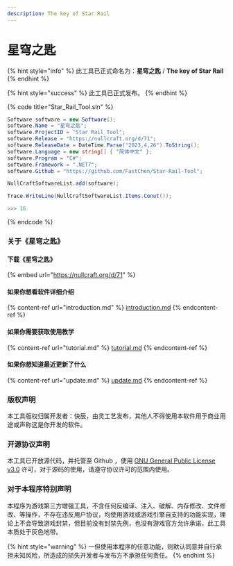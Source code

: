```yaml
---
description: The key of Star Rail
---
```


# 星穹之匙

{% hint style="info" %}
此工具已正式命名为：**星穹之匙** / **The key of Star Rail**
{% endhint %}

{% hint style="success" %}
此工具已正式发布。
{% endhint %}

{% code title="Star_Rail_Tool.sln" %}
```csharp
Software software = new Software();
software.Name = "星穹之匙";
software.ProjectID = "Star Rail Tool";
software.Release = "https://nullcraft.org/d/71";
software.ReleaseDate = DateTime.Parse("2023,4,26").ToString();
software.Language = new string[] { "简体中文" };
software.Program = "C#";
software.Framework = ".NET7";
software.Github = "https://github.com/FastChen/Star-Rail-Tool";

NullCraftSoftwareList.add(software);

Trace.WriteLine(NullCraftSoftwareList.Items.Conut());

>>> 16
```
{% endcode %}

### 关于《星穹之匙》

#### 下载《星穹之匙》

{% embed url="https://nullcraft.org/d/71" %}

#### 如果你想看软件详细介绍

{% content-ref url="introduction.md" %}
[introduction.md](introduction.md)
{% endcontent-ref %}

#### 如果你需要获取使用教学

{% content-ref url="tutorial.md" %}
[tutorial.md](tutorial.md)
{% endcontent-ref %}

#### 如果你想知道最近更新了什么

{% content-ref url="update.md" %}
[update.md](update.md)
{% endcontent-ref %}

### 版权声明

本工具版权归属开发者：快辰，由灵工艺发布，其他人不得使用本软件用于商业用途或声称这是你开发的软件。

### 开源协议声明

本工具已开放源代码，并托管至 Github ，使用 [GNU General Public License v3.0](https://github.com/FastChen/Star-Rail-Tool/blob/master/LICENSE) 许可，对于源码的使用，请遵守协议许可的范围内使用。

### 对于本程序特别声明

本程序为游戏第三方增强工具，不含任何反编译、注入、破解、内存修改、文件修改、等操作，不存在违反用户协议，均使用游戏或游戏引擎自支持的功能实现，理论上不会导致游戏封禁，但目前没有封禁先例，也没有游戏官方允许承诺，此工具本质处于灰色地带。

{% hint style="warning" %}
一但使用本程序的任意功能，则默认同意并自行承担未知风险，所造成的损失开发者与发布方不承担任何责任。
{% endhint %}
